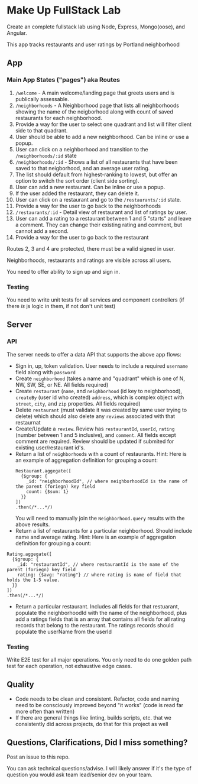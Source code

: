 # Make Up FullStack Lab

Create an complete fullstack lab using Node, Express, Mongo(oose), and Angular.

This app tracks restaurants and user ratings by Portland neighborhood

## App

### Main App States ("pages") aka Routes 

1. `/welcome` - A main welcome/landing page that greets users and is publically assessable.
2. `/neighborhoods` - A Neighborhood page that lists all neighborhoods showing the name of the neigborhood
along with count of saved restaurants for each neighborhood.
  1. Provide a way for the user to select one quadrant and list will filter client side to that quadrant. 
  1. User should be able to add a new neighborhood. Can be inline or use a popup.
  1. User can click on a neighborhood and transition to the `/neighborhoods/:id` state
3. `/neighborhoods/:id` - Shows a list of all restaurants that have been saved to that neigborhood, 
and an average user rating.
  1. The list should default from highest-ranking to lowest, but offer an option to switch the sort order (client side sorting).
  1. User can add a new restaurant. Can be inline or use a popup.
  1. If the user added the restaurant, they can delete it.
  1. User can click on a restaurant and go to the `/restaurants/:id` state.
  1. Provide a way for the user to go back to the neighborhoods
4. `/restaurants/:id` - Detail view of restaurant and list of ratings by user.
  1. User can add a rating to a restaurant between 1 and 5 "starts" and leave a comment. 
  They can change their existing rating and comment, but cannot add a second.
  1. Provide a way for the user to go back to the restaurant
  
Routes 2, 3 and 4 are protected, there must be a valid signed in user.

Neighborhoods, restaurants and ratings are visible across all users.

You need to offer ability to sign up and sign in.

### Testing

You need to write unit tests for all services and component controllers 
(if there _is_ js logic in them, if not don't unit test)

## Server

### API 

The server needs to offer a data API that supports the above app flows:

* Sign in, up, token validation. User needs to include a required `username` field along with `password`
* Create `neighborhood` (takes a name and "quadrant" which is one of N, NW, SW, SE, or NE. All fields required)
* Create `restaurant` (`name`, and `neighborhood` (id key to neighborhood), `createBy` (user id who created)
`address`, which is complex object with `street`, `city`, and `zip` properties. All fields required)
* Delete `restaurant` (must validate it was created by same user trying to delete) which should also delete 
any `reviews` associated with that restaurnat
* Create/Update a `review`. Review has `restaurantId`, `userId`, `rating` (number between 1 and 5 inclusive), and `comment`. 
All fields except comment are required.
Review should be updated if submited for existing user/restaurant id's.
* Return a list of `neighborhood`s with a count of restaurants.
  Hint: Here is an example of aggregation definition for grouping a count:
  ```
  Restaurant.aggegate([
    {$group: {
      _id: "neighborhoodId", // where neighborhoodId is the name of the parent (foriegn) key field
      count: {$sum: 1}
    }}
  ])
  .then(/*...*/)
  ```
  You will need to manually join the `Neighborhood.query` results with the above results.
 * Return a list of restaurants for a particular neighborhood. Should include name and average rating.
  Hint: Here is an example of aggregation definition for grouping a count:
  ```
  Rating.aggegate([
    {$group: {
      _id: "restaurantId", // where restaurantId is the name of the parent (foriegn) key field
      rating: {$avg: "rating"} // where rating is name of field that holds the 1-5 value.
    }}
  ])
  .then(/*...*/)
  ```
 * Return a particular restaurant. Includes all fields for that restuarant, populate the neighborhoodId with the name of the 
 neighborhood, plus add a ratings fields that is an array that contains all fields for all rating records that belong to the restaurant. The ratings records should populate the userName from the userId
 
 ### Testing
 
 Write E2E test for all major operations. You only need to do one golden path test for each operation, 
 not exhaustive edge cases.
 
 ## Quality
 
 * Code needs to be clean and consistent. Refactor, code and naming need to be consciously 
 improved beyond "it works" (code is read far more often than written)
 * If there are general things like linting, builds scripts, etc. that we consistently did across 
 projects, do that for this project as well
 
 ## Questions, Clarifications, Did I miss something?
 
 Post an issue to this repo.
 
 You can ask technical questions/advise. I will likely answer if it's the type of question
 you would ask team lead/senior dev on your team.
  
